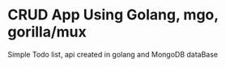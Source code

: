 # CRUD App Using Golang, mgo, gorilla/mux

  Simple Todo list, api created in golang and MongoDB dataBase
